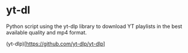 # yt-dl
Python script using the yt-dlp library to download YT playlists in the best available quality and mp4 format.

(yt-dlp)[https://github.com/yt-dlp/yt-dlp]
